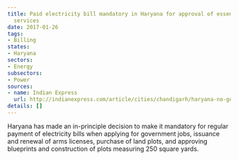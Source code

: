 ```yaml
---
title: Paid electricity bill mandatory in Haryana for approval of essential government
  services
date: 2017-01-26
tags:
- Billing
states:
- Haryana
sectors:
- Energy
subsectors:
- Power
sources:
- name: Indian Express
  url: http://indianexpress.com/article/cities/chandigarh/haryana-no-govt-job-plot-for-those-who-dont-pay-power-bills-4479393/
details: []
---
```


Haryana has made an in-principle decision to make it mandatory for regular payment of electricity bills when applying for government jobs, issuance and renewal of arms licenses, purchase of land plots, and approving blueprints and construction of plots measuring 250 square yards.
